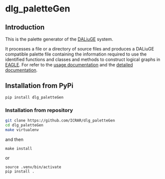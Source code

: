 # dlg_paletteGen

## Introduction

This is the palette generator of the [DALiuGE](https://daliuge.readthedocs.io) system.

It processes a file or a directory of source files and
produces a DALiuGE compatible palette file containing the
information required to use the identified functions and classes and methods to construct logical graphs in [EAGLE](https://eagle-dlg.readthedocs.io).
For refer to the [usage documentation](
https://ICRAR.github.io/dlg_palette/Usage) and the [detailed documentation](
https://ICRAR.github.io/dlg_palette/Concept).

## Installation from PyPi

```bash
pip install dlg_paletteGen
```
### Installation from repository

```bash
git clone https://github.com/ICRAR/dlg_paletteGen
cd dlg_paletteGen
make virtualenv
```
and then
```
make install
```
or
```
source .venv/bin/activate
pip install .
```